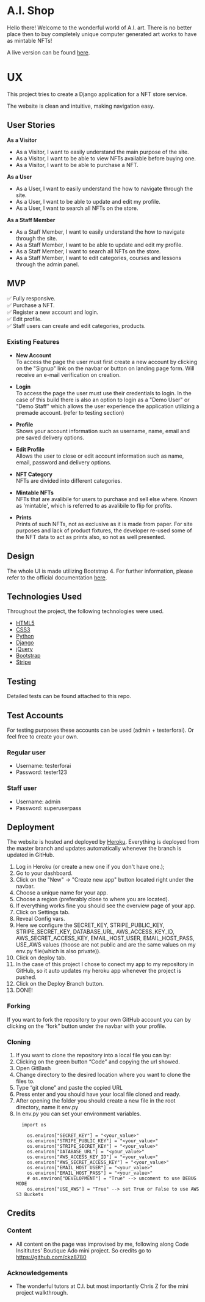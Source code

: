 # A.I. Shop

Hello there! Welcome to the wonderful world of A.I. art.
There is no better place then to buy completely unique computer generated art works to have as mintable NFTs!

A live version can be found [here](https://artificial-intelligence-shop.herokuapp.com/).

# UX

This project tries to create a Django application for a NFT store service.

The website is clean and intuitive, making navigation easy. 

## User Stories

 **As a Visitor**
 - As a Visitor, I want to easily understand the main purpose of the site.
 - As a Visitor, I want to be able to view NFTs available before buying one.
 - As a Visitor, I want to be able to purchase a NFT.
  
 **As a User**
 - As a User, I want to easily understand the how to navigate through the site.
 - As a User, I want to be able to update and edit my profile.
 - As a User, I want to search all NFTs on the store.

 **As a Staff Member**
 - As a Staff Member, I want to easily understand the how to navigate through the site.
 - As a Staff Member, I want to be able to update and edit my profile.
 - As a Staff Member, I want to search all NFTs on the store.
 - As a Staff Member, I want to edit categories, courses and lessons through the admin panel.

## MVP

✅ Fully responsive.<br>
✅ Purchase a NFT. <br>
✅ Register a new account and login.<br>
✅ Edit profile. <br>
✅ Staff users can create and edit categories, products. <br>


### Existing Features

- **New Account** <br>
To access the page the user must first create a new account by clicking on the "Signup" link on the navbar or button on landing page form. Will receive an e-mail verification on creation.

- **Login** <br>
To access the page the user must use their credentials to login. In the case of this build there is also an option to login as a "Demo User" or "Demo Staff" which allows the user experience the application utilizing a premade account. (refer to testing section) 

- **Profile** <br>
Shows your account information such as username, name, email and pre saved delivery options.

- **Edit Profile** <br>
Allows the user to close or edit account information such as name, email, password and delivery options.

- **NFT Category** <br>
NFTs are divided into different categories. 

- **Mintable NFTs** <br>
NFTs that are avalibile for users to purchase and sell else where. Known as 'mintable', which is referred to as avalibile to flip for profits. 

- **Prints** <br>
Prints of such NFTs, not as exclusive as it is made from paper. For site purposes and lack of product fixtures, the developer re-used some of the NFT data to act as prints also, so not as well presented.


## Design
The whole UI is made utilizing Bootstrap 4. For further information, please refer to the official documentation [here](https://getbootstrap.com/docs/4.0/getting-started/introduction/).


## Technologies Used

Throughout the project, the following technologies were used.

- [HTML5](https://developer.mozilla.org/en-US/docs/Web/Guide/HTML/HTML5)
- [CSS3](https://developer.mozilla.org/en-US/docs/Archive/CSS3)
- [Python](https://www.python.org/)
- [Django](https://www.djangoproject.com/)
- [jQuery](https://jquery.com/)
- [Bootstrap](https://getbootstrap.com/docs/4.5/getting-started/introduction/)
- [Stripe](https://stripe.com/en-ie)

	 
## Testing
Detailed tests can be found attached to this repo. 

## Test Accounts
For testing purposes these accounts can be used (admin + testerforai). Or feel free to create your own.

### Regular user
- Username: testerforai
- Password: tester123

### Staff user
- Username: admin
- Password: superuserpass


## Deployment

The website is hosted and deployed by [Heroku](https://www.heroku.com/home).
Everything is deployed from the master branch and updates automatically whenever the branch is updated in GitHub.

1.  Log in Heroku (or create a new one if you don't have one.);
2.  Go to your dashboard.
3.  Click on the "New"  -> "Create new app" button located right under the navbar.
4.  Choose a unique name for your app.
5.  Choose a region (preferably close to where you are located).
6.  If everything works fine you should see the overview page of your app.
7.  Click on Settings tab.
8.  Reveal Config vars.
9.  Here we configure the SECRET_KEY, STRIPE_PUBLIC_KEY, STRIPE_SECRET_KEY, DATABASE_URL, AWS_ACCESS_KEY_ID, AWS_SECRET_ACCESS_KEY, EMAIL_HOST_USER, EMAIL_HOST_PASS, USE_AWS values (thoose are  not public and are the same values on my env.py file(which is also private)).
10. Click on deploy tab.
11. In the case of this project I chose to conect my app to my repository in GitHub, so it auto updates my heroku app whenever the project is pushed. 
12. Click on the Deploy Branch button. 
13. DONE!

### Forking
If you want to fork the repository to your own GitHub account you can by clicking on the “fork” button under the navbar with your profile.

### Cloning

 1. If you want to clone the repository into a local file you can by:
 2. Clicking on the green button “Code” and copying the url showed.
 3. Open GitBash
 4. Change directory to the desired location where you want to clone the
    files to.
 5. Type “git clone” and paste the copied URL
 6. Press enter and you should have your local file cloned and ready.
 7. After opening the folder you should create a new file in the root directory, name it env.py
 8. In env.py you can set your environment variables.  
    ```
      import os

        os.environ["SECRET_KEY"] = "<your_value>"
        os.environ["STRIPE_PUBLIC_KEY"] = "<your_value>"
        os.environ["STRIPE_SECRET_KEY"] = "<your_value>"
        os.environ["DATABASE_URL"] = "<your_value>"
        os.environ["AWS_ACCESS_KEY_ID"] = "<your_value>"
        os.environ["AWS_SECRET_ACCESS_KEY"] = "<your_value>"
        os.environ["EMAIL_HOST_USER"] = "<your_value>"
        os.environ["EMAIL_HOST_PASS"] = "<your_value>"
        # os.environ["DEVELOPMENT"] = "True" --> uncoment to use DEBUG MODE
        os.environ["USE_AWS"] = "True" --> set True or False to use AWS S3 Buckets

## Credits

### Content

- All content on the page was improvised by me, following along Code Insititutes' Boutique Ado mini project.
So credits go to https://github.com/ckz8780

### Acknowledgements

-   The wonderful tutors at C.I. but most importantly Chris Z for the mini project walkthrough.